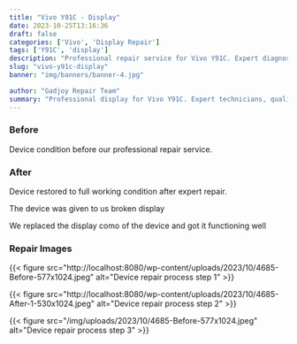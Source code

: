 ```yaml
---
title: "Vivo Y91C - Display"
date: 2023-10-25T13:16:36
draft: false
categories: ['Vivo', 'Display Repair']
tags: ['Y91C', 'display']
description: "Professional repair service for Vivo Y91C. Expert diagnosis and quality repairs in Bangalore."
slug: "vivo-y91c-display"
banner: "img/banners/banner-4.jpg"

author: "Gadjoy Repair Team"
summary: "Professional display for Vivo Y91C. Expert technicians, quality parts, warranty included."
---
```


### Before

Device condition before our professional repair service.

### After

Device restored to full working condition after expert repair.

The device was given to us broken display 

We replaced the display como of the device and got it functioning well

### Repair Images

{{< figure src="http://localhost:8080/wp-content/uploads/2023/10/4685-Before-577x1024.jpeg" alt="Device repair process step 1" >}}

{{< figure src="http://localhost:8080/wp-content/uploads/2023/10/4685-After-1-530x1024.jpeg" alt="Device repair process step 2" >}}

{{< figure src="/img/uploads/2023/10/4685-Before-577x1024.jpeg" alt="Device repair process step 3" >}}

